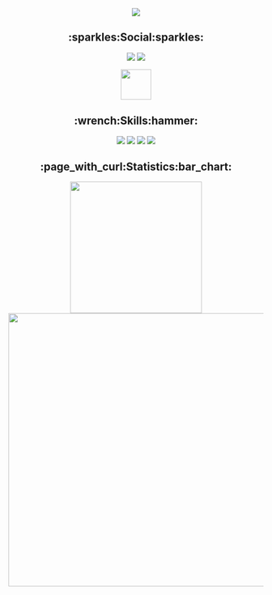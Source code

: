 <p align=center><img src="https://i.imgur.com/agjKcti.png"></p>


<h2 align=center>:sparkles:Social:sparkles:</h2>
<div align=center>
  <a href="https://open.spotify.com/user/5y7hfyd9smyctho59qbo78hns"><img src="https://img.shields.io/badge/Spotify-1ED760?&style=for-the-badge&logo=spotify&logoColor=white" /></a>
  <a href="https://steamcommunity.com/id/Blessthegodemperor/"><img src="https://img.shields.io/badge/Steam-000000?style=for-the-badge&logo=steam&logoColor=white" /></a>
  
  <a href="https://discord.com/users/503505263119040522"><img src="https://discord.c99.nl/widget/theme-4/503505263119040522.png" height="60px" /></a>
</div>

<h2 align=center>:wrench:Skills:hammer:</h2>
<div align=center>
  <img src="https://img.shields.io/badge/Java-ED8B00?style=for-the-badge&logo=java&logoColor=white" />
  <img src="https://img.shields.io/badge/Python-14354C?style=for-the-badge&logo=python&logoColor=white" />
  <img src="https://img.shields.io/badge/Heroku-430098?style=for-the-badge&logo=heroku&logoColor=white" />
  <img src="https://img.shields.io/badge/Microsoft-666666?style=for-the-badge&logo=microsoft&logoColor=white" />
</div>

<h2 align=center>:page_with_curl:Statistics:bar_chart:</h2>
<div align=center>
  <img src="https://github-readme-stats.vercel.app/api/top-langs/?username=Johnypier&langs_count=8&theme=github_dark&hide_border=true" width="260" />
  <img src="https://github-readme-stats.vercel.app/api?username=Johnypier&show_icons=true&theme=github_dark&hide_border=true" width="540"/>
</div>
